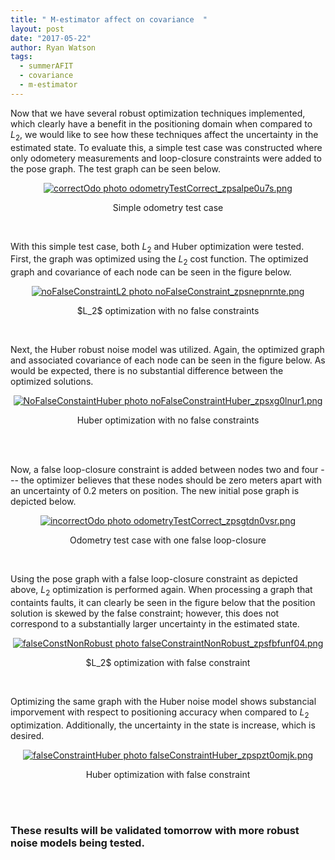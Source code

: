 ```yaml
---
title: " M-estimator affect on covariance  "
layout: post
date: "2017-05-22"
author: Ryan Watson 
tags:
  - summerAFIT
  - covariance
  - m-estimator
---
```


Now that we have several robust optimization techniques implemented, which clearly have a benefit in the positioning domain when compared to $L_2$, we would like to see how these techniques affect the uncertainty in the estimated state. To evaluate this, a simple test case was constructed where only odometery measurements and loop-closure constraints were added to the pose graph. The test graph can be seen below.



<p align="center">
<a href="http://s1347.photobucket.com/user/rwatso12/media/odometryTestCorrect_zpsalpe0u7s.png.html" target="_blank"><img src="http://i1347.photobucket.com/albums/p701/rwatso12/odometryTestCorrect_zpsalpe0u7s.png" border="0" alt="correctOdo photo odometryTestCorrect_zpsalpe0u7s.png"/></a>
</p>
<p align = "center">
Simple odometry test case 
</p>
<br>

With this simple test case, both $L_2$ and Huber optimization were tested. First, the graph was optimized using the $L_2$ cost function. The optimized graph and covariance of each node can be seen in the figure below.  


<p align="center">
<a href="http://s1347.photobucket.com/user/rwatso12/media/noFalseConstraint_zpsnepnrnte.png.html" target="_blank"><img src="http://i1347.photobucket.com/albums/p701/rwatso12/noFalseConstraint_zpsnepnrnte.png" border="0" alt="noFalseConstraintL2 photo noFalseConstraint_zpsnepnrnte.png"/></a>
</p>
<p align="center">
$L_2$ optimization with no false constraints 
</p>
<br>


Next, the Huber robust noise model was utilized. Again, the optimized graph and associated covariance of each node can be seen in the figure below. As would be expected, there is no substantial difference between the optimized solutions.


<p align="center">
<a href="http://s1347.photobucket.com/user/rwatso12/media/noFalseConstraintHuber_zpsxg0lnur1.png.html" target="_blank"><img src="http://i1347.photobucket.com/albums/p701/rwatso12/noFalseConstraintHuber_zpsxg0lnur1.png" border="0" alt="NoFalseConstaintHuber photo noFalseConstraintHuber_zpsxg0lnur1.png"/></a>
</p>
<p align="center">
Huber optimization with no false constraints 
</p>
<br><br>



Now, a false loop-closure constraint is added between nodes two and four --- the optimizer believes that these nodes should be zero meters apart with an uncertainty of 0.2 meters on position. The new initial pose graph is depicted below.


<p align="center">
<a href="http://s1347.photobucket.com/user/rwatso12/media/odometryTestCorrect_zpsgtdn0vsr.png.html" target="_blank"><img src="http://i1347.photobucket.com/albums/p701/rwatso12/odometryTestCorrect_zpsgtdn0vsr.png" border="0" alt="incorrectOdo photo odometryTestCorrect_zpsgtdn0vsr.png"/></a>
</p>
<p align="center">
Odometry test case with one false loop-closure 
</p>
<br>


Using the pose graph with a false loop-closure constraint as depicted above, $L_2$ optimization is performed again. When processing a graph that containts faults, it can clearly be seen in the figure below that the position solution is skewed by the false constraint; however, this does not correspond to a substantially larger uncertainty in the estimated state.

<p align="center">
<a href="http://s1347.photobucket.com/user/rwatso12/media/falseConstraintNonRobust_zpsfbfunf04.png.html" target="_blank"><img src="http://i1347.photobucket.com/albums/p701/rwatso12/falseConstraintNonRobust_zpsfbfunf04.png" border="0" alt="falseConstNonRobust photo falseConstraintNonRobust_zpsfbfunf04.png"/></a>
</p>
<p align="center">
$L_2$ optimization with false constraint
</p>
<br>

Optimizing the same graph with the Huber noise model shows substancial imporvement with respect to positioning accuracy when compared to $L_2$ optimization. Additionally, the uncertainty in the state is increase, which is desired. 

<p align="center">
<a href="http://s1347.photobucket.com/user/rwatso12/media/falseConstraintHuber_zpspzt0omjk.png.html" target="_blank"><img src="http://i1347.photobucket.com/albums/p701/rwatso12/falseConstraintHuber_zpspzt0omjk.png" border="0" alt="falseConstraintHuber photo falseConstraintHuber_zpspzt0omjk.png"/></a>
</p>
<p align="center">
Huber optimization with false constraint
</p>
<br> <br>

### These results will be validated tomorrow with more robust noise models being tested.

<br><br>
